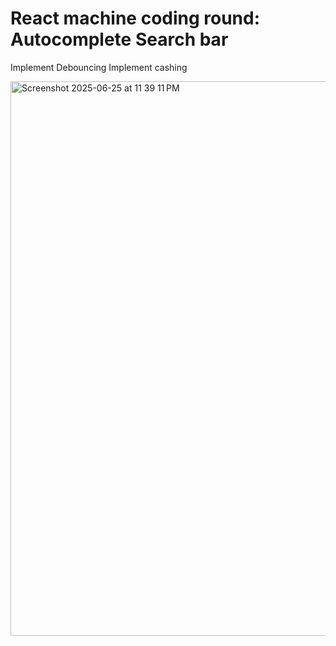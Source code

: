 # React machine coding round: Autocomplete Search bar

 Implement Debouncing
 Implement cashing


<img width="887" alt="Screenshot 2025-06-25 at 11 39 11 PM" src="https://github.com/user-attachments/assets/837f7280-ab47-458b-8493-3783fb2c4525" />
